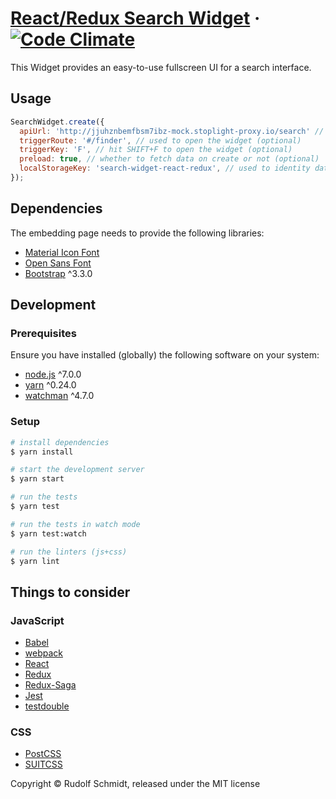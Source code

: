 # [React/Redux Search Widget](https://search-widget-react-redux.surge.sh) &middot; [![Code Climate](https://codeclimate.com/github/rudionrails/search-widget-react-redux/badges/gpa.svg)](https://codeclimate.com/github/rudionrails/search-widget-react-redux)

This Widget provides an easy-to-use fullscreen UI for a search interface.

## Usage

```javascript
SearchWidget.create({
  apiUrl: 'http://jjuhznbemfbsm7ibz-mock.stoplight-proxy.io/search' // required
  triggerRoute: '#/finder', // used to open the widget (optional)
  triggerKey: 'F', // hit SHIFT+F to open the widget (optional)
  preload: true, // whether to fetch data on create or not (optional)
  localStorageKey: 'search-widget-react-redux', // used to identity data in localstorage (optional)
});

```

## Dependencies

The embedding page needs to provide the following libraries:

* [Material Icon Font](http://fonts.googleapis.com/icon?family=Material+Icons)
* [Open Sans Font](http://fonts.googleapis.com/css?family=Open+Sans:300,400,600,900,300italic,400italic)
* [Bootstrap](https://github.com/twbs/bootstrap) ^3.3.0


## Development

### Prerequisites

Ensure you have installed (globally) the following software on your system:

* [node.js](http://nodejs.org/) ^7.0.0
* [yarn](https://yarnpkg.com/) ^0.24.0
* [watchman](https://facebook.github.io/watchman/docs/install.html) ^4.7.0

### Setup

```sh
# install dependencies
$ yarn install

# start the development server
$ yarn start

# run the tests
$ yarn test

# run the tests in watch mode
$ yarn test:watch

# run the linters (js+css)
$ yarn lint
```

## Things to consider

### JavaScript
* [Babel](http://babeljs.io/)
* [webpack](https://webpack.js.org/)
* [React](https://facebook.github.io/react/)
* [Redux](http://redux.js.org/)
* [Redux-Saga](https://redux-saga.js.org/)
* [Jest](https://facebook.github.io/jest/)
* [testdouble](https://github.com/testdouble/testdouble.js)

### CSS
* [PostCSS](http://postcss.org/)
* [SUITCSS](http://suitcss.github.io/)


Copyright © Rudolf Schmidt, released under the MIT license
